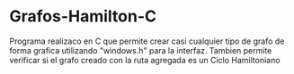 # Grafos-Hamilton-C
Programa realizaco en C que permite crear casi cualquier tipo de grafo de forma grafica utilizando "windows.h" para la interfaz. Tambien permite verificar si el grafo creado con la ruta agregada es un Ciclo Hamiltoniano
